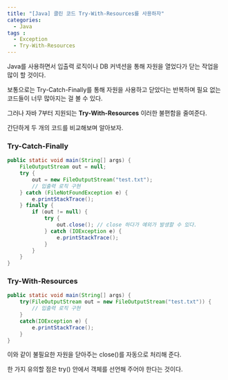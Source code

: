 ```yaml
---
title: "[Java] 클린 코드 Try-With-Resources를 사용하자"
categories: 
  - Java
tags : 
  - Exception
  - Try-With-Resources
---
```


Java를 사용하면서 입출력 로직이나 DB 커넥션을 통해 자원을 열었다가 닫는 작업을 많이 할 것이다.

보통으로는 Try-Catch-Finally를 통해 자원을 사용하고 닫았다는 반복하며 필요 없는 코드들이 너무 많아지는 걸 볼 수 있다.

그러나 자바 7부터 지원되는 **Try-With-Resources** 이러한 불편함을 줄여준다.

간단하게 두 개의 코드를 비교해보며 알아보자.

### Try-Catch-Finally
```java
public static void main(String[] args) {
    FileOutputStream out = null;
    try {
        out = new FileOutputStream("test.txt");
        // 입출력 로직 구현
    } catch (FileNotFoundException e) {
        e.printStackTrace();
    } finally {
        if (out != null) {
            try {
                out.close(); // close 하다가 예외가 발생할 수 있다.
            } catch (IOException e) {
                e.printStackTrace();
            }
        }
    }
}
```

### Try-With-Resources
```java
public static void main(String[] args) {
    try(FileOutputStream out = new FileOutputStream("test.txt")) {
        // 입출력 로직 구현
    }
    catch(IOException e) {
        e.printStackTrace();
    }
}
```

이와 같이 불필요한 자원을 닫아주는 close()를 자동으로 처리해 준다.

한 가지 유의할 점은 try() 안에서 객체를 선언해 주어야 한다는 것이다.